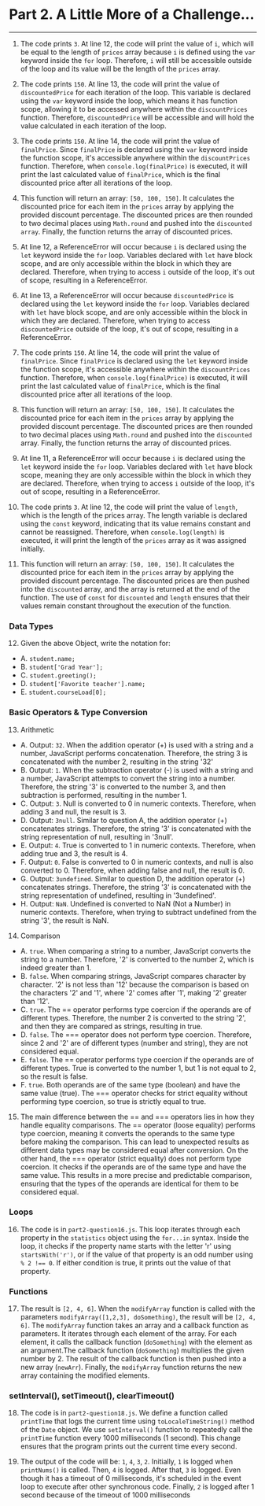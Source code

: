 # Part 2. A Little More of a Challenge...
---
1. The code prints `3`. At line 12, the code will print the value of `i`, which will be equal to the length of `prices` array because `i` is defined using the `var` keyword inside the `for` loop. Therefore, `i` will still be accessible outside of the loop and its value will be the length of the `prices` array. 

2. The code prints `150`. At line 13, the code will print the value of `discountedPrice` for each iteration of the loop. This variable is declared using the `var` keyword inside the loop, which means it has function scope, allowing it to be accessed anywhere within the `discountPrices` function. Therefore, `discountedPrice` will be accessible and will hold the value calculated in each iteration of the loop.

3. The code prints `150`. At line 14, the code will print the value of `finalPrice`. Since `finalPrice` is declared using the `var` keyword inside the function scope, it's accessible anywhere within the `discountPrices` function. Therefore, when `console.log(finalPrice)` is executed, it will print the last calculated value of `finalPrice`, which is the final discounted price after all iterations of the loop.

4. This function will return an array: `[50, 100, 150]`. It calculates the discounted price for each item in the `prices` array by applying the provided discount percentage. The discounted prices are then rounded to two decimal places using `Math.round` and pushed into the `discounted array`. Finally, the function returns the array of discounted prices.

5. At line 12, a ReferenceError will occur because `i` is declared using the `let` keyword inside the `for` loop. Variables declared with `let` have block scope, and are only accessible within the block in which they are declared. Therefore, when trying to access `i` outside of the loop, it's out of scope, resulting in a ReferenceError.

6. At line 13, a ReferenceError will occur because `discountedPrice` is declared using the `let` keyword inside the `for` loop. Variables declared with `let` have block scope, and are only accessible within the block in which they are declared. Therefore, when trying to access `discountedPrice` outside of the loop, it's out of scope, resulting in a ReferenceError.

7. The code prints `150`. At line 14, the code will print the value of `finalPrice`. Since `finalPrice` is declared using the `let` keyword inside the function scope, it's accessible anywhere within the `discountPrices` function. Therefore, when `console.log(finalPrice)` is executed, it will print the last calculated value of `finalPrice`, which is the final discounted price after all iterations of the loop.

8. This function will return an array: `[50, 100, 150]`. It calculates the discounted price for each item in the `prices` array by applying the provided discount percentage. The discounted prices are then rounded to two decimal places using `Math.round` and pushed into the `discounted` array. Finally, the function returns the array of discounted prices.

9.  At line 11, a ReferenceError will occur because `i` is declared using the `let` keyword inside the `for` loop. Variables declared with `let` have block scope, meaning they are only accessible within the block in which they are declared. Therefore, when trying to access `i` outside of the loop, it's out of scope, resulting in a ReferenceError.

10. The code prints `3`. At line 12, the code will print the value of `length`, which is the length of the prices array. The length variable is declared using the `const` keyword, indicating that its value remains constant and cannot be reassigned. Therefore, when `console.log(length)` is executed, it will print the length of the `prices` array as it was assigned initially.

11. This function will return an array: `[50, 100, 150]`. It calculates the discounted price for each item in the `prices` array by applying the provided discount percentage. The discounted prices are then pushed into the `discounted` array, and the array is returned at the end of the function. The use of `const` for `discounted` and `length` ensures that their values remain constant throughout the execution of the function.

### Data Types

12. Given the above Object, write the notation for: 
- A. `student.name;`
- B. `student['Grad Year'];`
- C. `student.greeting();`
- D. `student['Favorite teacher'].name;`
- E. `student.courseLoad[0];`

### Basic Operators & Type Conversion

13. Arithmetic
- A. Output: `32`. When the addition operator (+) is used with a string and a number, JavaScript performs concatenation. Therefore, the string 3 is concatenated with the number 2, resulting in the string '32'
- B. Output: `1`. When the subtraction operator (-) is used with a string and a number, JavaScript attempts to convert the string into a number. Therefore, the string '3' is converted to the number 3, and then subtraction is performed, resulting in the number 1.
- C. Output: `3`. Null is converted to 0 in numeric contexts. Therefore, when adding 3 and null, the result is 3.
- D. Output: `3null`. Similar to question A, the addition operator (+) concatenates strings. Therefore, the string '3' is concatenated with the string representation of null, resulting in '3null'.
- E. Output: `4`. True is converted to 1 in numeric contexts. Therefore, when adding true and 3, the result is 4.
- F. Output: `0`. False is converted to 0 in numeric contexts, and null is also converted to 0. Therefore, when adding false and null, the result is 0.
- G. Output: `3undefined`. Similar to question D, the addition operator (+) concatenates strings. Therefore, the string '3' is concatenated with the string representation of undefined, resulting in '3undefined'.
- H. Output: `NaN`. Undefined is converted to NaN (Not a Number) in numeric contexts. Therefore, when trying to subtract undefined from the string '3', the result is NaN.
    
14.  Comparison
- A. `true`. When comparing a string to a number, JavaScript converts the string to a number. Therefore, '2' is converted to the number 2, which is indeed greater than 1.
- B. `false`. When comparing strings, JavaScript compares character by character. '2' is not less than '12' because the comparison is based on the characters '2' and '1', where '2' comes after '1', making '2' greater than '12'.
- C. `true`. The == operator performs type coercion if the operands are of different types. Therefore, the number 2 is converted to the string '2', and then they are compared as strings, resulting in true.
- D. `false`. The === operator does not perform type coercion. Therefore, since 2 and '2' are of different types (number and string), they are not considered equal.
- E. `false`. The == operator performs type coercion if the operands are of different types. True is converted to the number 1, but 1 is not equal to 2, so the result is false.
- F. `true`. Both operands are of the same type (boolean) and have the same value (true). The === operator checks for strict equality without performing type coercion, so true is strictly equal to true.

15. The main difference between the == and === operators lies in how they handle equality comparisons. The == operator (loose equality) performs type coercion, meaning it converts the operands to the same type before making the comparison. This can lead to unexpected results as different data types may be considered equal after conversion. On the other hand, the === operator (strict equality) does not perform type coercion. It checks if the operands are of the same type and have the same value. This results in a more precise and predictable comparison, ensuring that the types of the operands are identical for them to be considered equal.

### Loops

16. The code is in `part2-question16.js`. This loop iterates through each property in the `statistics` object using the `for...in` syntax. Inside the loop, it checks if the property name starts with the letter 'r' using `startsWith('r')`, or if the value of that property is an odd number using `% 2 !== 0`. If either condition is true, it prints out the value of that property.

### Functions

17. The result is `[2, 4, 6]`. When the `modifyArray` function is called with the parameters `modifyArray([1,2,3], doSomething)`, the result will be `[2, 4, 6]`. The `modifyArray` function takes an array and a callback function as parameters. It iterates through each element of the array. For each element, it calls the callback function (`doSomething`) with the element as an argument.The callback function (`doSomething`) multiplies the given number by 2. The result of the callback function is then pushed into a new array (`newArr`). Finally, the `modifyArray` function returns the new array containing the modified elements.

### setInterval(), setTimeout(), clearTimeout()

18. The code is in `part2-question18.js`. We define a function called `printTime` that logs the current time using `toLocaleTimeString()` method of the `Date` object. We use `setInterval()` function to repeatedly call the `printTime` function every 1000 milliseconds (1 second).
This change ensures that the program prints out the current time every second.

19. The output of the code will be: `1`, `4`, `3`, `2`. Initially, `1` is logged when `printNums()` is called. Then, `4` is logged. After that, `3` is logged. Even though it has a timeout of 0 milliseconds, it's scheduled in the event loop to execute after other synchronous code. Finally, `2` is logged after 1 second because of the timeout of 1000 milliseconds
    

